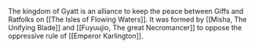 The kingdom of Gyatt is an alliance to keep the peace between Giffs and Ratfolks on [[The Isles of Flowing Waters]]. It was formed by [[Misha, The Unifying Blade]] and [[Fuyuujio, The great Necromancer]] to oppose the oppressive rule of [[Emperor Karlington]].